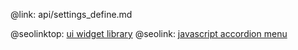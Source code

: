 @link: api/settings_define.md

@seolinktop: [ui widget library](https://webix.com)
@seolink: [javascript accordion menu](https://webix.com/widget/accordion/)